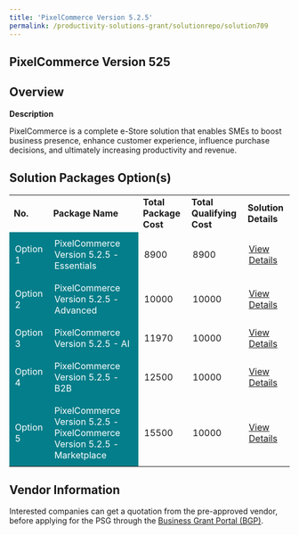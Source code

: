 ```yaml
---
title: 'PixelCommerce Version 5.2.5'
permalink: /productivity-solutions-grant/solutionrepo/solution709
---
```


## PixelCommerce Version 525

## Overview

**Description**

PixelCommerce is a complete e-Store solution that enables SMEs to boost business presence, enhance customer experience, influence purchase decisions, and ultimately increasing productivity and revenue.

## Solution Packages Option(s)

<table>
<tr>
<td><b>No.</b></td>
<td><b>Package Name</b></td>
<td><b>Total Package Cost</b></td>
<td><b>Total Qualifying Cost</b></td>
<td><b>Solution Details</b></td>
</tr>
<tr>
<td style='padding: 10px; background-color: #037E8A; color: #FFFFFF;'>Option 1</td>
<td style='padding: 10px; background-color: #037E8A; color: #FFFFFF;'>PixelCommerce Version 5.2.5 - Essentials</td>
<td style='padding: 10px;'>8900</td>
<td style='padding: 10px;'>8900</td>
<td style='padding: 10px;'><a href='https://www.gobusiness.gov.sg/images/psg/DesensitisedPIXELMECHANICSPTELTDCRwef8April2021_Part_1.pdf' target='_blank'>View Details</a></td>
</tr>
<tr>
<td style='padding: 10px; background-color: #037E8A; color: #FFFFFF;'>Option 2</td>
<td style='padding: 10px; background-color: #037E8A; color: #FFFFFF;'>PixelCommerce Version 5.2.5 -  Advanced</td>
<td style='padding: 10px;'>10000</td>
<td style='padding: 10px;'>10000</td>
<td style='padding: 10px;'><a href='https://www.gobusiness.gov.sg/images/psg/DesensitisedPIXELMECHANICSPTELTDCRwef8April2021_Part_2.pdf' target='_blank'>View Details</a></td>
</tr>
<tr>
<td style='padding: 10px; background-color: #037E8A; color: #FFFFFF;'>Option 3</td>
<td style='padding: 10px; background-color: #037E8A; color: #FFFFFF;'>PixelCommerce Version 5.2.5 - AI</td>
<td style='padding: 10px;'>11970</td>
<td style='padding: 10px;'>10000</td>
<td style='padding: 10px;'><a href='https://www.gobusiness.gov.sg/images/psg/DesensitisedPIXELMECHANICSPTELTDCRwef8April2021_Part_3.pdf' target='_blank'>View Details</a></td>
</tr>
<tr>
<td style='padding: 10px; background-color: #037E8A; color: #FFFFFF;'>Option 4</td>
<td style='padding: 10px; background-color: #037E8A; color: #FFFFFF;'>PixelCommerce Version 5.2.5 - B2B</td>
<td style='padding: 10px;'>12500</td>
<td style='padding: 10px;'>10000</td>
<td style='padding: 10px;'><a href='https://www.gobusiness.gov.sg/images/psg/DesensitisedPIXELMECHANICSPTELTDCRwef8April2021_Part_4.pdf' target='_blank'>View Details</a></td>
</tr>
<tr>
<td style='padding: 10px; background-color: #037E8A; color: #FFFFFF;'>Option 5</td>
<td style='padding: 10px; background-color: #037E8A; color: #FFFFFF;'>PixelCommerce Version 5.2.5 - PixelCommerce Version 5.2.5 - Marketplace</td>
<td style='padding: 10px;'>15500</td>
<td style='padding: 10px;'>10000</td>
<td style='padding: 10px;'><a href='https://www.gobusiness.gov.sg/images/psg/DesensitisedPIXELMECHANICSPTELTDCRwef8April2021_Part_5.pdf' target='_blank'>View Details</a></td>
</tr>
</table>

## Vendor Information

 

Interested companies can get a quotation from the pre-approved vendor, before applying for the PSG through the <a href='https://www.businessgrants.gov.sg/' target='_blank' rel='noopener'>Business Grant Portal (BGP)</a>.

<script src="/jquery/resize-tables.js"></script>
